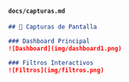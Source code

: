 
#### **`docs/capturas.md`**
```markdown
## 📸 Capturas de Pantalla

### Dashboard Principal
![Dashboard](img/dashboard1.png)

### Filtros Interactivos
![Filtros](img/filtros.png)